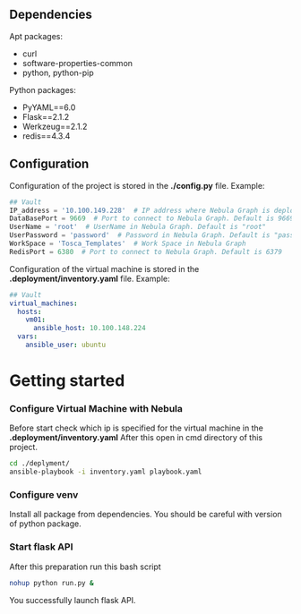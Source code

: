 ## Dependencies

Apt packages:
- curl
- software-properties-common
- python, python-pip

Python packages:
- PyYAML==6.0
- Flask==2.1.2
- Werkzeug==2.1.2
- redis==4.3.4


## Configuration

Configuration of the project is stored in the **./config.py** file. Example:

```python
## Vault
IP_address = '10.100.149.228'  # IP address where Nebula Graph is deployed
DataBasePort = 9669  # Port to connect to Nebula Graph. Default is 9669
UserName = 'root'  # UserName in Nebula Graph. Default is "root"
UserPassword = 'password'  # Password in Nebula Graph. Default is "password"
WorkSpace = 'Tosca_Templates'  # Work Space in Nebula Graph
RedisPort = 6380  # Port to connect to Nebula Graph. Default is 6379
```
Configuration of the virtual machine is stored in the **.deployment/inventory.yaml** file. Example:
```yaml
## Vault
virtual_machines:
  hosts:
    vm01:
      ansible_host: 10.100.148.224
  vars:
    ansible_user: ubuntu
```

# Getting started

### Configure Virtual Machine with Nebula
Before start check which ip is specified for the virtual machine in the **.deployment/inventory.yaml**
After this open in cmd directory of this project.
```bash
cd ./deplyment/
ansible-playbook -i inventory.yaml playbook.yaml
```

### Configure venv
Install all package from dependencies. You should be careful with version of python package. 

### Start flask API
After this preparation run this bash script
```bash
nohup python run.py &
```
You successfully launch flask API.

